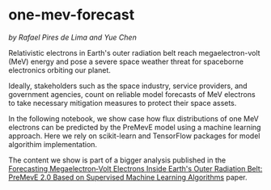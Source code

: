 # one-mev-forecast
_by Rafael Pires de Lima and Yue Chen_

Relativistic electrons in Earth's outer radiation belt reach megaelectron-volt (MeV) energy and pose a severe space weather threat for spaceborne electronics orbiting our planet. 

Ideally, stakeholders such as the space industry, service providers, and government agencies, count on reliable model forecasts of MeV electrons to take necessary mitigation measures to protect their space assets.

In the following notebook, we show case how flux distributions of one MeV electrons can be predicted by the PreMevE model using a machine learning approach. Here we rely on scikit-learn and TensorFlow packages for model algorithim implementation.

The content we show is part of a bigger analysis published in the [Forecasting Megaelectron‐Volt Electrons Inside Earth's Outer Radiation Belt: PreMevE 2.0 Based on Supervised Machine Learning Algorithms](https://agupubs.onlinelibrary.wiley.com/doi/full/10.1029/2019SW002399) paper. 
